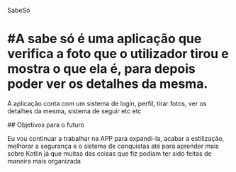 SabeSó
# #A sabe só é uma aplicação que verifica a foto que o utilizador tirou e mostra o que ela é, para depois poder ver os detalhes da mesma.
<p>A aplicação conta com um sistema de login, perfil, tirar fotos, ver os detalhes da mesma, sistema de seguir etc etc</p>
## Objetivos para o futuro
<p>Eu vou continuar a trabalhar na APP para expandi-la, acabar a estilização, melhorar a segurança e o sistema de conquistas até para aprender mais sobre Kotlin já que muitas das coisas que fiz podiam ter sido feitas de maneira mais organizada</p>
